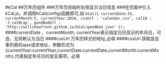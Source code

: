 #kCal
##万年历组件
###万年历初始时右侧显示当日信息
###在页面中引入kCal.js，并调用kCal(config)函数即可,如
`kCal({
		currentDate:15,
		currentMonth:5,
		currentYear:2016,
		cssUrl : 'calendar.css',
		calId : 'J_calWrap',
		goodBadUrl : 'http://willchowfront.github.io/kCal/goodBad.json'
});`
####currentDate ，currentMonth, currentYear表示指定日历显示的年月日，可选，无将默认为当日
####cssUrl 万年历样式的地址,必填
####cssUrl 获取宜忌事列表的ajax请求地址，参数形式为{currentYear:currentYear,currentDate:currentDate,currentMonth:currentMonth},代表指定年月日的宜忌事项，必填